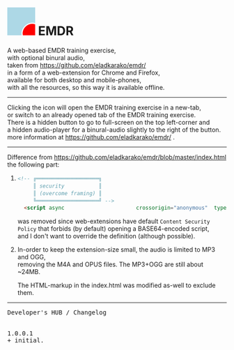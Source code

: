 <h1><img src="resources/icon.png" height="64" width="64"/> EMDR</h1>

A web-based EMDR training exercise, <br/>
with optional binural audio, <br/>
taken from https://github.com/eladkarako/emdr/ <br/>
in a form of a web-extension for Chrome and Firefox, <br/>
available for both desktop and mobile-phones, <br/>
with all the resources, so this way it is available offline. <br/>

<hr/>

Clicking the icon will open the EMDR training exercise in a new-tab, <br/>
or switch to an already opened tab of the EMDR training exercise. <br/>
There is a hidden button to go to full-screen on the top left-corner and <br/>
a hidden audio-player for a binural-audio slightly to the right of the button. <br/>
more information at https://github.com/eladkarako/emdr/ .

<hr/>

Difference from https://github.com/eladkarako/emdr/blob/master/index.html <br/>
the following part: 
<ol>
<li>

```html
<!-- ╔════════════════════╗
     ║ security           ║
     ║ (overcome framing) ║
     ╚════════════════════╝ -->
  <script async                       crossorigin="anonymous"  type="application/javascript"  charset="UTF-8"  src="data:application/javascript;charset=UTF-8;base64,LypQcmV2ZW50LUlGcmFtZS1IaWphY2tfKFBlcm1pc3NpdmUpLl9EZXZlbG9wZWRfQnlfRWxhZF9LYXJha29fSnVseV8yMDE4Ki9pZih0b3AubG9jYXRpb24uaG9zdG5hbWUhPT1zZWxmLmxvY2F0aW9uLmhvc3RuYW1lKXRvcC5sb2NhdGlvbi5hc3NpZ24oc2VsZi5sb2NhdGlvbi5ocmVmKTs="></script> <!-- prevent other websites loading this page in an IFRAME. -->
```

was removed since web-extensions have default <code>Content Security Policy</code> that forbids (by default) opening a BASE64-encoded script, <br/>
and I don't want to override the definition (although possible).
</li>
<li>
In-order to keep the extension-size small, the audio is limited to MP3 and OGG, <br/>
removing the M4A and OPUS files. 
The MP3+OGG are still about ~24MB.

The HTML-markup in the index.html was modified as-well to exclude them.
</li>
</ol>

<hr/>

<pre>
Developer's HUB / Changelog


1.0.0.1
+ initial.
</pre>

<!-- <a href="https://paypal.me/e1adkarak0"><img src="https://www.paypalobjects.com/webstatic/mktg/Logo/pp-logo-100px.png" alt="PayPal Donation"></a> -->
